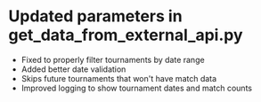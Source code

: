 # Updated parameters in get_data_from_external_api.py

- Fixed to properly filter tournaments by date range
- Added better date validation
- Skips future tournaments that won't have match data
- Improved logging to show tournament dates and match counts
